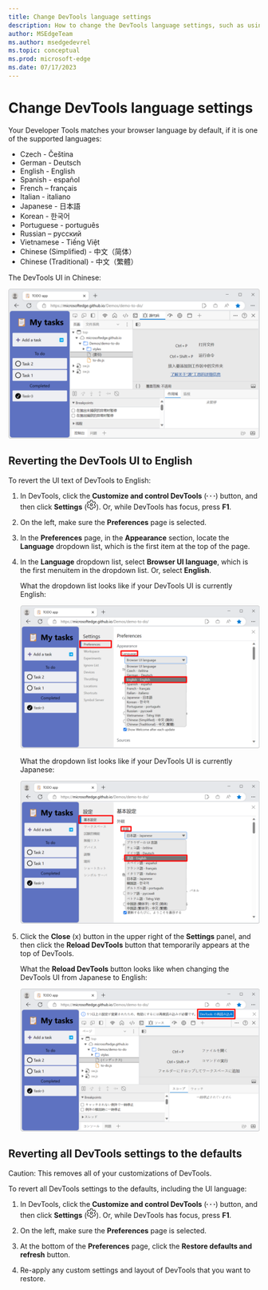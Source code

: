 ```yaml
---
title: Change DevTools language settings
description: How to change the DevTools language settings, such as using English in the UI.
author: MSEdgeTeam
ms.author: msedgedevrel
ms.topic: conceptual
ms.prod: microsoft-edge
ms.date: 07/17/2023
---
```

# Change DevTools language settings

Your Developer Tools matches your browser language by default, if it is one of the supported languages:

<!-- same order as UI, for ease of maint and matching what user sees: -->
* Czech - Čeština
* German - Deutsch
* English - English
* Spanish - espa&#241;ol
* French – fran&#231;ais
* Italian - italiano
* Japanese - &#26085;&#26412;&#35486;
* Korean - &#54620;&#44397;&#50612;
* Portuguese - portugu&#234;s
* Russian – &#1088;&#1091;&#1089;&#1089;&#1082;&#1080;&#1081;
* Vietnamese - Tiếng Việt
* Chinese (Simplified) - &#20013;&#25991;&#65288;&#31616;&#20307;&#65289;
* Chinese (Traditional) - &#20013;&#25991;&#65288;&#32321;&#39636;&#65289;

The DevTools UI in Chinese:

![The DevTools UI in Chinese](./localization-images/localization-zh.png)


<!-- ====================================================================== -->
## Reverting the DevTools UI to English

To revert the UI text of DevTools to English:

1. In DevTools, click the **Customize and control DevTools** (![Customize and control DevTools icon](./localization-images/customize-icon.png)) button, and then click **Settings** (![Settings icon](./localization-images/settings-icon.png)).  Or, while DevTools has focus, press **F1**.

1. On the left, make sure the **Preferences** page is selected.

1. In the **Preferences** page, in the **Appearance** section, locate the **Language** dropdown list, which is the first item at the top of the page.

1. In the **Language** dropdown list, select **Browser UI language**, which is the first menuitem in the dropdown list.  Or, select **English**.

   What the dropdown list looks like if your DevTools UI is currently English:

   ![The use 'Browser UI language' setting in the Preferences page of Settings](./localization-images/setting.png)

   What the dropdown list looks like if your DevTools UI is currently Japanese:

   ![The use 'Browser UI language' setting in the Preferences page of Settings, changing from Japanese UI strings](./localization-images/setting-from-ja-jp.png)

1. Click the **Close** (x) button in the upper right of the **Settings** panel, and then click the **Reload DevTools** button that temporarily appears at the top of DevTools.

   What the **Reload DevTools** button looks like when changing the DevTools UI from Japanese to English:

   ![The 'Reload DevTools' button in Japanese after indicating you want to change the DevTools UI from Japanese to English](./localization-images/ja-jp-reload-devtools-button.png)


<!-- ====================================================================== -->
## Reverting all DevTools settings to the defaults

Caution: This removes all of your customizations of DevTools.

To revert all DevTools settings to the defaults, including the UI language:

1. In DevTools, click the **Customize and control DevTools** (![Customize and control DevTools icon](./localization-images/customize-icon.png)) button, and then click **Settings** (![Settings icon](./localization-images/settings-icon.png)).  Or, while DevTools has focus, press **F1**.

1. On the left, make sure the **Preferences** page is selected.

1. At the bottom of the **Preferences** page, click the **Restore defaults and refresh** button.

1. Re-apply any custom settings and layout of DevTools that you want to restore.
